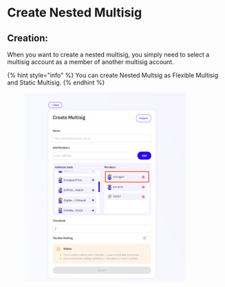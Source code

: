 # Create Nested Multisig

## Creation:

When you want to create a nested multisig, you simply need to select a multisig account as a member of another multisig account.

{% hint style="info" %}
You can create Nested Multsig as Flexible Multisig and Static Multisig.
{% endhint %}

<figure><img src="../../.gitbook/assets/image (1) (1) (1) (1) (1) (1) (1) (1).png" alt="" width="375"><figcaption></figcaption></figure>

